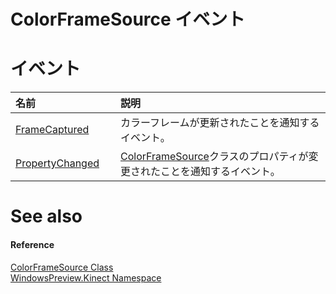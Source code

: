ColorFrameSource イベント  
=======================  

<span id="publiceventsSection"></span>

イベント
======  

<table>
<colgroup>
<col width="30%" />
<col width="60%" />
</colgroup>
<thead>
<tr class="header">
<th align="left">名前</th>
<th align="left">説明</th>
</tr>
</thead>
<tbody>
<tr class="odd">
<td align="left"><a href="ColorFrameSource_Class/Events/FrameCaptured_Event.md">FrameCaptured</a></td>
<td align="left">カラーフレームが更新されたことを通知するイベント。</td>
</tr>
<tr class="even">
<td align="left"><a href="ColorFrameSource_Class/Events/PropertyChanged_Event.md">PropertyChanged</a></td>
<td align="left"><a href="../ColorFrameSource_Class.md">ColorFrameSource</a>クラスのプロパティが変更されたことを通知するイベント。</td>
</tr>
</tbody>
</table>

<span id="ID4EI"></span>

See also  
========  

<span id="ID4EK"></span>
#### Reference  

[ColorFrameSource Class](../ColorFrameSource_Class.md)  
 [WindowsPreview.Kinect Namespace](../../Kinect.md)  



<!--Please do not edit the data in the comment block below.-->
<!--
TOCTitle : ColorFrameSource Events
RLTitle : ColorFrameSource Events
KeywordK : ColorFrameSource class, events
KeywordA : Events.T:WindowsPreview.Kinect.ColorFrameSource
AssetID : Events.T:WindowsPreview.Kinect.ColorFrameSource
Locale : en-us
CommunityContent : 1
TargetOS : Windows
TopicType : kbSyntax
DocSet : K4Wv2
ProjType : K4Wv2Proj
Technology : Kinect for Windows
Product : Kinect for Windows SDK v2
productversion : 20
-->
